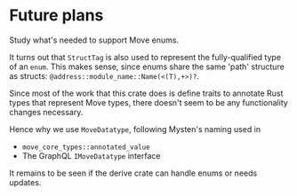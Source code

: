 # Future plans

Study what's needed to support Move enums.

It turns out that `StructTag` is also used to represent the fully-qualified type of an
`enum`. This makes sense, since enums share the same 'path' structure as structs:
`@address::module_name::Name(<(T),+>)?`.

Since most of the work that this crate does is define traits to annotate Rust
types that represent Move types, there doesn't seem to be any functionality
changes necessary.

Hence why we use `MoveDatatype`, following Mysten's naming used in
* `move_core_types::annotated_value`
* The GraphQL `IMoveDatatype` interface

It remains to be seen if the derive crate can handle enums or needs updates.
